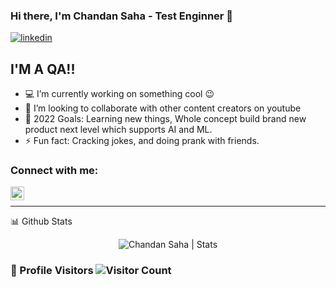 ### Hi there, I'm Chandan Saha - Test Enginner [][linkedin] 👋

[![linkedin](https://img.shields.io/website?label=https://www.linkedin.com/in/chandan-saha-10ba46166/&style=for-the-badge&url=https%3A%2F%2Flinkedin.com/in/chandan-saha-10ba46166)](https://www.linkedin.com/in/chandan-saha-10ba46166)


## I'M A QA!!

- 💻 I’m currently working on something cool 😉
- 👯 I’m looking to collaborate with other content creators on youtube
- 🥅 2022 Goals: Learning new things, Whole concept build brand new product next level which supports AI and ML.
- ⚡ Fun fact: Cracking jokes, and doing prank with friends.

### Connect with me:

[<img align="left" alt="Chandan Saha | LinkedIn" width="22px" src="https://atiqueahmed.com/Icons/Linkedin.ico" />][linkedin]

<br />

---


<summary>📊 Github Stats</summary>

<p align="center"> <img src="https://github-readme-stats.vercel.app/api?username=Chandansahaetc&show_icons=true&theme=gotham" alt="Chandan Saha | Stats" />

</details>

### 🥅 Profile Visitors   ![Visitor Count](https://profile-counter.glitch.me/{Chandansahaetc}/count.svg)

[linkedin]: https://www.linkedin.com/in/chandan-saha-10ba46166
